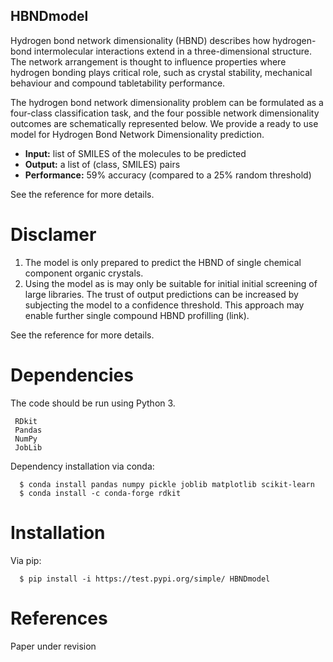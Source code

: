## HBNDmodel

Hydrogen bond network dimensionality (HBND) describes how hydrogen-bond intermolecular interactions extend in a three-dimensional structure. The network arrangement is thought to influence properties where hydrogen bonding plays critical  role, such as crystal stability, mechanical  behaviour  and compound tabletability performance.  

The hydrogen bond network dimensionality problem can be formulated as a four-class classification task, and the four possible network dimensionality outcomes are schematically represented below. We provide a ready to use model for Hydrogen Bond Network Dimensionality prediction.  

- **Input:** list of SMILES of the molecules to be predicted  
- **Output:** a list of (class, SMILES) pairs  
- **Performance:** 59% accuracy (compared to a 25% random threshold)  

See the reference for more details.  

# Disclamer   
1) The model is only prepared to predict the HBND of single chemical component organic crystals.  
2) Using the model as is may only be suitable for initial initial screening of large libraries. The trust of output predictions can be increased by subjecting the model to a confidence threshold. This approach may enable further single compound HBND profilling (link).  

See the reference for more details.  

# Dependencies   
The code should be run using Python 3.  

     RDkit
     Pandas
     NumPy
     JobLib
   
Dependency installation via conda:  

      $ conda install pandas numpy pickle joblib matplotlib scikit-learn
      $ conda install -c conda-forge rdkit

# Installation  
Via pip:

      $ pip install -i https://test.pypi.org/simple/ HBNDmodel  
	  
# References  
Paper under revision

